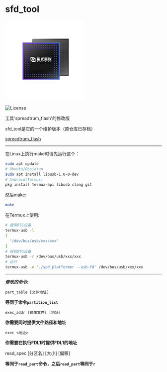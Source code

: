 # sfd_tool

![Logo](icon.png)

![License](https://img.shields.io/github/license/C-Hidery/sfd_tool)

工具'spreadtrum_flash'的修改版

sfd_tool是它的一个维护版本（原仓库已存档）

[spreadtrum_flash](https://github.com/TomKing062/spreadtrum_flash)

---

在Linux上执行make时请先运行这个：

``` bash
sudo apt update
# Ubuntu/Obsidian
sudo apt install libusb-1.0-0-dev
# Android(Termux)
pkg install termux-api libusb clang git
```

然后make:
``` bash
make
```

在Termux上使用:

``` bash
# 搜索OTG设备
termux-usb -l
[
  "/dev/bus/usb/xxx/xxx"
]
# 授权OTG设备
termux-usb -r /dev/bus/usb/xxx/xxx
# 运行
termux-usb -e './spd_platformer --usb-fd' /dev/bus/usb/xxx/xxx
```

---

***修改的命令:***

    part_table [文件地址]

**等同于命令`partition_list`**

    exec_addr [镜像文件] [地址]
    
**你需要同时提供文件路径和地址**

    exec <地址>

**你需要在执行FDL1时提供FDL1的地址**

   read_spec [分区名] [大小] [偏移]

**等同于`read_part`命令，之后`read_part`等同于`r`**
